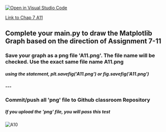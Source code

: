 [![Open in Visual Studio Code](https://classroom.github.com/assets/open-in-vscode-c66648af7eb3fe8bc4f294546bfd86ef473780cde1dea487d3c4ff354943c9ae.svg)](https://classroom.github.com/online_ide?assignment_repo_id=8914975&assignment_repo_type=AssignmentRepo)

[Link to Chap 7 A11](https://docs.google.com/presentation/d/1JAYVQiZr57OZfIMUQAkPNPlCKidqvytLhLDB5aqag_8/edit?usp=sharing#slide=id.g117599b468e_0_196)


## Complete your main.py to draw the Matplotlib Graph based on the direction of Assignment 7-11

### Save your graph as a png file 'A11.png'. The file name will be checked. Use the exact same file name A11.png
##### using the statement, plt.savefig('A11.png') or fig.savefig('A11.png')
##### ---
### Commit/push all 'png' file to Github classroom Repository
##### If you upload the 'png' file, you will pass this test

###
###
###


![A10](https://awesomescreenshot.s3.amazonaws.com/image/1352303/33000792-7a6130188189afa28daf29b439307710.png?X-Amz-Algorithm=AWS4-HMAC-SHA256&X-Amz-Credential=AKIAJSCJQ2NM3XLFPVKA%2F20221003%2Fus-east-1%2Fs3%2Faws4_request&X-Amz-Date=20221003T014917Z&X-Amz-Expires=28800&X-Amz-SignedHeaders=host&X-Amz-Signature=1896a45fca71c38f724896e54b46d32d81c6cc20b8767c74e93e3ef4915026bf)


